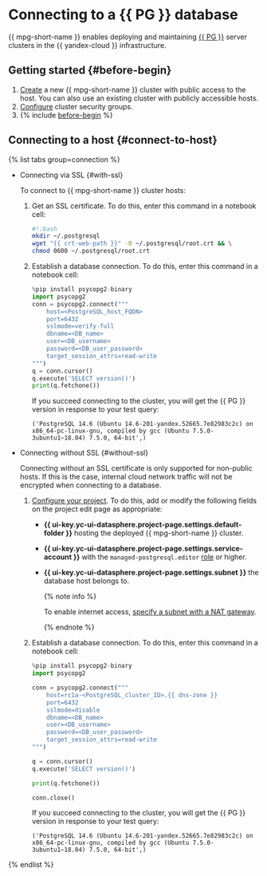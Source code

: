 # Connecting to a {{ PG }} database

{{ mpg-short-name }} enables deploying and maintaining [{{ PG }}](https://www.postgresql.org/) server clusters in the {{ yandex-cloud }} infrastructure.

## Getting started {#before-begin}

1. [Create](../../../managed-postgresql/operations/cluster-create.md) a new {{ mpg-short-name }} cluster with public access to the host. You can also use an existing cluster with publicly accessible hosts.
1. [Configure](../../../managed-postgresql/operations/connect.md#configuring-security-groups) cluster security groups.
1. {% include [before-begin](../../../_includes/datasphere/ui-before-begin.md) %}

## Connecting to a host {#connect-to-host}

{% list tabs group=connection %}

- Connecting via SSL {#with-ssl}

  To connect to {{ mpg-short-name }} cluster hosts:

  1. Get an SSL certificate. To do this, enter this command in a notebook cell:

      ```bash
      #!:bash
      mkdir ~/.postgresql
      wget "{{ crt-web-path }}" -O ~/.postgresql/root.crt && \
      chmod 0600 ~/.postgresql/root.crt
      ```

  1. Establish a database connection. To do this, enter this command in a notebook cell:

      ```python
      %pip install psycopg2-binary
      import psycopg2
      conn = psycopg2.connect("""
          host=<PostgreSQL_host_FQDN>
          port=6432
          sslmode=verify-full
          dbname=<DB_name>
          user=<DB_username>
          password=<DB_user_password>
          target_session_attrs=read-write
      """)
      q = conn.cursor()
      q.execute('SELECT version()')
      print(q.fetchone())
      ```

      If you succeed connecting to the cluster, you will get the {{ PG }} version in response to your test query:

      ```text
      ('PostgreSQL 14.6 (Ubuntu 14.6-201-yandex.52665.7e82983c2c) on x86_64-pc-linux-gnu, compiled by gcc (Ubuntu 7.5.0-3ubuntu1~18.04) 7.5.0, 64-bit',)
      ```

- Connecting without SSL {#without-ssl}

  Connecting without an SSL certificate is only supported for non-public hosts. If this is the case, internal cloud network traffic will not be encrypted when connecting to a database.

  1. [Configure your project](../../operations/projects/update.md). To do this, add or modify the following fields on the project edit page as appropriate:

     * **{{ ui-key.yc-ui-datasphere.project-page.settings.default-folder }}** hosting the deployed {{ mpg-short-name }} cluster.
     * **{{ ui-key.yc-ui-datasphere.project-page.settings.service-account }}** with the `managed-postgresql.editor` [role](../../../managed-postgresql/security/index.md#required-roles) or higher.
     * **{{ ui-key.yc-ui-datasphere.project-page.settings.subnet }}** the database host belongs to.

       {% note info %}

       To enable internet access, [specify a subnet with a NAT gateway](../../../vpc/operations/create-nat-gateway.md).

       {% endnote %}

  1. Establish a database connection. To do this, enter this command in a notebook cell:

      ```python
      %pip install psycopg2-binary
      import psycopg2

      conn = psycopg2.connect("""
          host=rc1a-<PostgreSQL_cluster_ID>.{{ dns-zone }}
          port=6432
          sslmode=disable
          dbname=<DB_name>
          user=<DB_username>
          password=<DB_user_password>
          target_session_attrs=read-write
      """)

      q = conn.cursor()
      q.execute('SELECT version()')

      print(q.fetchone())

      conn.close()
      ```

      If you succeed connecting to the cluster, you will get the {{ PG }} version in response to your test query:

      ```text
      ('PostgreSQL 14.6 (Ubuntu 14.6-201-yandex.52665.7e82983c2c) on x86_64-pc-linux-gnu, compiled by gcc (Ubuntu 7.5.0-3ubuntu1~18.04) 7.5.0, 64-bit',)
      ```

{% endlist %}
